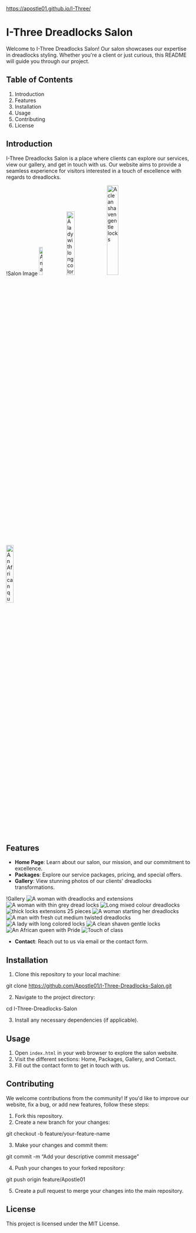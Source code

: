 https://apostle01.github.io/I-Three/

# I-Three Dreadlocks Salon

Welcome to I-Three Dreadlocks Salon! Our salon showcases our expertise in dreadlocks styling. Whether you're a client or just curious, this README will guide you through our project.

## Table of Contents

1. Introduction
2. Features
3. Installation
4. Usage
5. Contributing
6. License

## Introduction

I-Three Dreadlocks Salon is a place where clients can explore our services, view our gallery, and get in touch with us. Our website aims to provide a seamless experience for visitors interested in a touch of excellence with regards to dreadlocks.

!Salon Image
 <img src="assets/img/larry.jpg" alt="A man with fresh cut medium twisted dreadlocks" style="width: 14%;">
 <img src="assets/img/coloredlocks.jpg" alt="A lady with long colored locks" style="width: 21%;">
 <img src="assets/img/cleanshave.jpg" alt="A clean shaven gentle locks" style="width: 25%;">
 <img src="assets/img/AfricanPride.jpg" alt="An African queen with Pride" style="width: 20%;">

## Features

- **Home Page**: Learn about our salon, our mission, and our commitment to excellence.
- **Packages**: Explore our service packages, pricing, and special offers.
- **Gallery**: View stunning photos of our clients' dreadlocks transformations.

!Gallery
<img src="assets/img/dreadlocs.jpg" alt="A woman with dreadlocks and extensions">
<img src="assets/img/ladylocks.jpg" alt="A woman with thin grey dread locks">
<img src="assets/img/Detaialedloc.jpg" alt="Long mixed colour dreadlocks">                
<img src="assets/img/thicklocks.jpg" alt="thick locks extensions 25 pieces">
<img src="assets/img/startinglocks.jpg" alt="A woman starting her dreadlocks">
<img src="assets/img/larry.jpg" alt="A man with fresh cut medium twisted dreadlocks">
<img src="assets/img/coloredlocks.jpg" alt="A lady with long colored locks">
<img src="assets/img/cleanshave.jpg" alt="A clean shaven gentle locks">
<img src="assets/img/AfricanPride.jpg" alt="An African queen with Pride">
<img src="assets/img/styledlocks.jpg" alt="Touch of class">

- **Contact**: Reach out to us via email or the contact form.

## Installation

1. Clone this repository to your local machine:


git clone https://github.com/Apostle01/I-Three-Dreadlocks-Salon.git


2. Navigate to the project directory:


cd I-Three-Dreadlocks-Salon


3. Install any necessary dependencies (if applicable).

## Usage

1. Open `index.html` in your web browser to explore the salon website.
2. Visit the different sections: Home, Packages, Gallery, and Contact.
3. Fill out the contact form to get in touch with us.

## Contributing

We welcome contributions from the community! If you'd like to improve our website, fix a bug, or add new features, follow these steps:

1. Fork this repository.
2. Create a new branch for your changes:


git checkout -b feature/your-feature-name


3. Make your changes and commit them:


git commit -m “Add your descriptive commit message”


4. Push your changes to your forked repository:


git push origin feature/Apostle01


5. Create a pull request to merge your changes into the main repository.

## License

This project is licensed under the MIT License.

